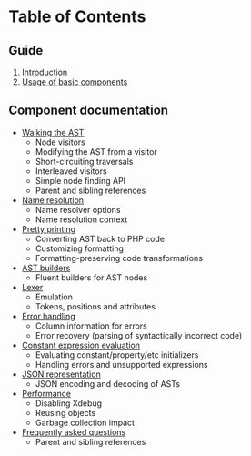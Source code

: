 Table of Contents
=================

Guide
-----

  1. [Introduction](0_Introduction.markdown)
  2. [Usage of basic components](2_Usage_of_basic_components.markdown)

Component documentation
-----------------------

  * [Walking the AST](component/Walking_the_AST.markdown)
    * Node visitors
    * Modifying the AST from a visitor
    * Short-circuiting traversals
    * Interleaved visitors
    * Simple node finding API
    * Parent and sibling references
  * [Name resolution](component/Name_resolution.markdown)
    * Name resolver options
    * Name resolution context
  * [Pretty printing](component/Pretty_printing.markdown)
    * Converting AST back to PHP code
    * Customizing formatting
    * Formatting-preserving code transformations
  * [AST builders](component/AST_builders.markdown)
    * Fluent builders for AST nodes
  * [Lexer](component/Lexer.markdown)
    * Emulation
    * Tokens, positions and attributes
  * [Error handling](component/Error_handling.markdown)
    * Column information for errors
    * Error recovery (parsing of syntactically incorrect code)
  * [Constant expression evaluation](component/Constant_expression_evaluation.markdown)
    * Evaluating constant/property/etc initializers
    * Handling errors and unsupported expressions
  * [JSON representation](component/JSON_representation.markdown)
    * JSON encoding and decoding of ASTs
  * [Performance](component/Performance.markdown)
    * Disabling Xdebug
    * Reusing objects
    * Garbage collection impact
  * [Frequently asked questions](component/FAQ.markdown)
    * Parent and sibling references
